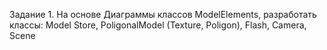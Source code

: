 Задание 1. На основе Диаграммы классов ModelElements, разработать классы: 
Model Store, 
PoligonalModel (Texture, Poligon), 
Flash, 
Camera, 
Scene